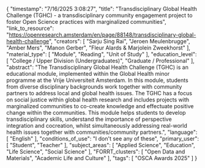 {
    "timestamp": "7/16/2025 3:08:27",
    "title": "Transdisciplinary Global Health Challenge (TGHC) - a transdisciplinary community engagement project to foster Open Science practices with marginalized communities",
    "link_to_resource": "https://openresearch.amsterdam/en/page/88148/transdisciplinary-global-health-challenge",
    "creators": [
        "Sarju Sing Rai",
        "Jeroen Meulenbrugge",
        "Amber Mers",
        "Manon Gerber",
        "Fleur Alards & Marjolein Zweekhorst"
    ],
    "material_type": [
        "Module",
        "Reading",
        "Unit of Study"
    ],
    "education_level": [
        "College / Upper Division (Undergraduates)",
        "Graduate / Professional"
    ],
    "abstract": "The Transdisciplinary Global Health Challenge (TGHC) is an educational module, implemented within the Global Health minor programme at the Vrije Universiteit Amsterdam. In this module, students from diverse disciplinary backgrounds work together with community partners to address local and global health issues. The TGHC has a focus on social justice within global health research and includes projects with marginalized communities to co-create knowledge and effectuate positive change within the communities. This module helps students to develop transdisciplinary skills, understand the importance of perspective integration and cocreation, whilst simultaneously addressing real-world health issues together with communities/community partners.",
    "language": [
        "English"
    ],
    "conditions_of_use": "I don't see any of these",
    "primary_user": [
        "Student",
        "Teacher"
    ],
    "subject_areas": [
        "Applied Science",
        "Education",
        "Life Science",
        "Social Science"
    ],
    "FORRT_clusters": [
        "Open Data and Materials",
        "Academic Life and Culture"
    ],
    "tags": [
        "OSCA Awards 2025"
    ]
}